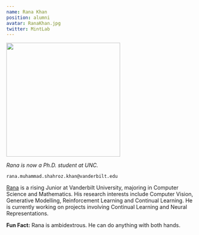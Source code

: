 ```yaml
---
name: Rana Khan
position: alumni
avatar: RanaKhan.jpg
twitter: MintLab
---
```


<img width="300" src="{{site.baseurl}}/images/people/{{page.avatar}}" data-action="zoom">

_Rana is now a Ph.D. student at UNC._<br>

<i class="fa fa-envelope-o"></i> `rana.muhammad.shahroz.khan@vanderbilt.edu`

[Rana](https://rana-shahroz.github.io) is a rising Junior at Vanderbilt University, majoring in Computer Science and Mathematics. His research interests include Computer Vision, Generative Modelling, Reinforcement Learning and Continual Learning. He is currently working on projects involving Continual Learning and Neural Representations.

**Fun Fact:** Rana is ambidextrous. He can do anything with both hands.
